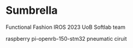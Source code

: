 # Sumbrella
Functional Fashion IROS 2023 UoB Softlab team

raspberry pi-openrb-150-stm32 pneumatic ciruit
